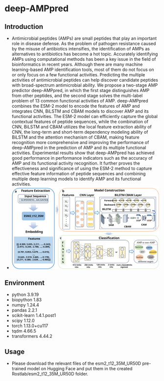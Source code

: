 # deep-AMPpred
## Introduction
* Antimicrobial peptides (AMPs) are small peptides that play an important role in disease defense. As the problem of pathogen resistance caused by the misuse of antibiotics intensifies, the identification of AMPs as alternatives to antibiotics has become a hot topic. Accurately identifying AMPs using computational methods has been a key issue in the field of bioinformatics in recent years. Although there are many machine learning-based AMP identification tools, most of them do not focus on or only focus on a few functional activities. Predicting the multiple activities of antimicrobial peptides can help discover candidate peptides with broad-spectrum antimicrobial ability. We propose a two-stage AMP predictor deep-AMPpred, in which the first stage distinguishes AMP from other peptides, and the second stage solves the multi-label problem of 13 common functional activities of AMP. deep-AMPpred combines the ESM-2 model to encode the features of AMP and integrates CNN, BiLSTM and CBAM models to discover AMP and its functional activities. The ESM-2 model can efficiently capture the global contextual features of peptide sequences, while the combination of CNN, BiLSTM and CBAM utilizes the local feature extraction ability of CNN, the long-term and short-term dependency modeling ability of BiLSTM and the attention mechanism of CBAM, making feature recognition more comprehensive and improving the performance of deep-AMPpred in the prediction of AMP and its multiple functional activities. Experimental results show that deep-AMPpred has achieved good performance in performance indicators such as the accuracy of AMP and its functional activity recognition. It further proves the effectiveness and significance of using the ESM-2 method to capture effective feature information of peptide sequences and combining multiple deep learning models to identify AMP and its functional activities.
* ![image](https://github.com/JunZhao-hash/deep-AMPpred/blob/main/data/%E6%B5%81%E7%A8%8B%E5%9B%BE%20-%20%E5%89%AF%E6%9C%AC.svg)

## Environment
* python 3.9.19
* biopython 1.83
* numpy 1.24.4
* pandas 2.2.1
* scikit-learn 1.4.1.post1
* scipy 1.12.0
* torch 1.13.0+cu117
* tqdm 4.66.5
* transformers 4.44.2
## Usage
* Please download the relevant files of the esm2_t12_35M_UR50D pre-trained model on Hugging Face and put them in the created Rostlab/esm2_t12_35M_UR50D folder.
